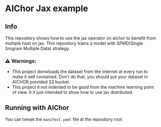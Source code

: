 # AIChor Jax example

## Info

This repository shows how to use the jax operator on aichor to benefit from multiple host on jax.
This repository trains a model with SPMD(Single Srogram Multiple Data) strategy.

### ⚠️ Warnings:
- This project donwloads the dataset from the internet at every run to make it self contained. Don't do that, you should put your dataset in AICHOR provided S3 bucket.
- This project it not indented to be good from the machine learning point of view. It it just intended to show how to use jax distributed.

## Running with AIChor
You can tweak the `manifest.yaml` file at the repository root
